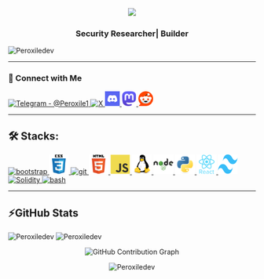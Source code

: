 <div align="center">
  <img src="https://readme-typing-svg.herokuapp.com/?font=Orbitron&size=35&center=true&vCenter=true&width=600&height=100&duration=4000&lines=Hi+There!+👋;I'm+Peroxile!;Welcome+to+My+GitHub+Profile!" />
</div>


<h3 align="center">
  Security Researcher| Builder
</h3>

<p align="left"> <img src="https://komarev.com/ghpvc/?username=Peroxiledev&label=Profile%20views&color=0e75b6&style=flat" alt="Peroxiledev" /> </p>

---

### 🔗 Connect with Me  

<p align="left">
  <a href="https://t.me/Peroxile1" target="_blank">
    <img src="https://upload.wikimedia.org/wikipedia/commons/8/82/Telegram_logo.svg" alt="Telegram - @Peroxile1" height="30" width="30">
  </a>
  
  
  <a href="https://twitter.com/Peroxile1" target="_blank">
    <img src="https://raw.githubusercontent.com/Peroxiledev/Peroxiledev/main/transparent-x-icon-black-and-white-x-in-the-1710888893456.webp" alt="X" height="30" width="30">
</a>

 <a href="https://discord.com/users/1244663537029091490" target="_blank">
    <img src="https://raw.githubusercontent.com/Peroxiledev/Peroxiledev/main/Discord_icon.png" alt="Discord" height="30" width="30">
</a>


<a href="" target="_blank">
    <img src="https://raw.githubusercontent.com/Peroxiledev/Peroxiledev/main/mastodon-icon.png" alt="Mastodon" height="30" width="30">
</a>

<a href="" target="_blank">
    <img src="https://raw.githubusercontent.com/Peroxiledev/Peroxiledev/main/Reddit_Logo.png" alt="Reddit" height="30" width="30">
</a>
  
</p>

---


## 🛠 Stacks:

<p align="left">
<a href="https://getbootstrap.com" target="_blank" rel="noreferrer"> <img src="https://getbootstrap.com/docs/5.0/assets/brand/bootstrap-logo.svg" alt="bootstrap" width="40" height="30"/> </a>
<a href="https://www.w3schools.com/css/" target="_blank" rel="noreferrer"> <img src="https://raw.githubusercontent.com/devicons/devicon/master/icons/css3/css3-original-wordmark.svg" alt="css3" width="40" height="40"/> </a>
<a href="https://git-scm.com/" target="_blank" rel="noreferrer"> <img src="https://www.vectorlogo.zone/logos/git-scm/git-scm-icon.svg" alt="git" width="40" height="40"/> </a>
<a href="https://www.w3.org/html/" target="_blank" rel="noreferrer"> <img src="https://raw.githubusercontent.com/devicons/devicon/master/icons/html5/html5-original-wordmark.svg" alt="html5" width="40" height="40"/> </a>
<a href="https://developer.mozilla.org/en-US/docs/Web/JavaScript" target="_blank" rel="noreferrer"> <img src="https://raw.githubusercontent.com/devicons/devicon/master/icons/javascript/javascript-original.svg" alt="javascript" width="40" height="40"/> </a>
<a href="https://www.linux.org/" target="_blank" rel="noreferrer"> <img src="https://raw.githubusercontent.com/devicons/devicon/master/icons/linux/linux-original.svg" alt="linux" width="40" height="40"/> </a>
<a href="https://nodejs.org" target="_blank" rel="noreferrer"> <img src="https://raw.githubusercontent.com/devicons/devicon/master/icons/nodejs/nodejs-original-wordmark.svg" alt="nodejs" width="40" height="40"/> </a>
<a href="https://www.python.org" target="_blank" rel="noreferrer"> <img src="https://raw.githubusercontent.com/devicons/devicon/master/icons/python/python-original.svg" alt="python" width="40" height="40"/> </a>
<a href="https://reactjs.org/" target="_blank" rel="noreferrer"> <img src="https://raw.githubusercontent.com/devicons/devicon/master/icons/react/react-original-wordmark.svg" alt="react" width="40" height="40"/> </a>
<a href="https://tailwindcss.com/" target="_blank" rel="noreferrer"> <img src="https://raw.githubusercontent.com/Peroxiledev/Peroxiledev/main/Tailwind_CSS_Logo.svg.png" alt="tailwind" width="40" height="40"/> </a>
<a href="https://soliditylang.org" target="_blank" rel="noreferrer">
  <img src="https://img.icons8.com/ios-filled/100/4C8BF5/solidity.png" alt="Solidity" width="40" height="40"/>
</a>
  <a href="https://www.gnu.org/software/bash/" target="_blank" rel="noreferrer"> <img src="https://upload.wikimedia.org/wikipedia/commons/8/82/Gnu-bash-logo.svg" alt="bash" width="40" height="40"/> </a>
</p>

---



## ⚡GitHub Stats  

<p>
<img align="center" src="https://github-readme-stats.vercel.app/api?username=Peroxiledev&show_icons=true&theme=radical&cache_seconds=86400" alt="Peroxiledev" />
<img align="center" src="https://github-readme-streak-stats.herokuapp.com/?user=Peroxiledev&theme=radical&cache_seconds=86400" alt="Peroxiledev" />
</p>

<!-- Contribution Graph -->
<p align="center">
  <img src="https://github-readme-activity-graph.vercel.app/graph?username=Peroxiledev&theme=react-dark&cache_seconds=86400" alt="GitHub Contribution Graph" />
</p>
<div align="center">
  <img src="https://github-readme-stats.vercel.app/api/top-langs?username=Peroxiledev&show_icons=true&layout=compact&theme=radical&cache_seconds=86400" alt="Peroxiledev"/>
</div>
